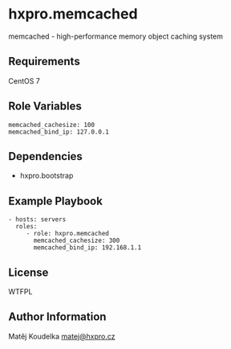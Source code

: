 hxpro.memcached
===============

memcached - high-performance memory object caching system

Requirements
------------

CentOS 7

Role Variables
--------------

    memcached_cachesize: 100
    memcached_bind_ip: 127.0.0.1

Dependencies
------------

 - hxpro.bootstrap

Example Playbook
----------------

    - hosts: servers
      roles:
         - role: hxpro.memcached
           memcached_cachesize: 300
           memcached_bind_ip: 192.168.1.1

License
-------

WTFPL

Author Information
------------------

Matěj Koudelka <matej@hxpro.cz>
